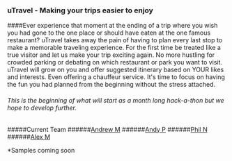 ### uTravel - Making your trips easier to enjoy

####Ever experience that moment at the ending of a trip where you wish you had gone to the one place or should have eaten at the one famous restaurant? uTravel takes away the pain of having to plan every last stop to make a memorable traveling experience. For the first time be treated like a true visitor and let us make your trip exciting again. No more hustling for crowded parking or debating on which restaurant or park you want to visit. uTravel will grow on you and offer suggested itinerary based on YOUR likes and interests. Even offering a chauffeur service. It's time to focus on having the fun you had planned from the beginning without the stress attached. 

###### This is the beginning of what will start as a month long hack-a-thon but we hope to develop further. 

#####Current Team
######[Andrew M](https://github.com/andrew-mestas)
######[Andy P](https://github.com/theking9985)
######[Phil N](https://github.com/philmein23)
######[Alex M](https://github.com/alex-mac)

*Samples coming soon

